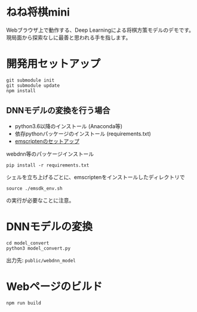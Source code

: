 # ねね将棋mini
Webブラウザ上で動作する、Deep Learningによる将棋方策モデルのデモです。現局面から探索なしに最善と思われる手を指します。

# 開発用セットアップ

```
git submodule init
git submodule update
npm install
```

## DNNモデルの変換を行う場合
- python3.6以降のインストール (Anaconda等)
- 依存pythonパッケージのインストール (requirements.txt)
- [emscriptenのセットアップ](http://kripken.github.io/emscripten-site/docs/getting_started/downloads.html)

webdnn等のパッケージインストール
```
pip install -r requirements.txt
```

シェルを立ち上げるごとに、emscriptenをインストールしたディレクトリで
```
source ./emsdk_env.sh
```
の実行が必要なことに注意。

# DNNモデルの変換
```
cd model_convert
python3 model_convert.py
```

出力先: `public/webdnn_model`

# Webページのビルド

```
npm run build
```
